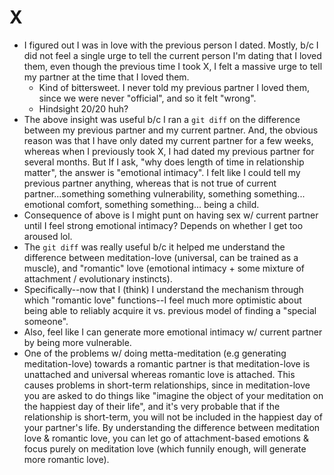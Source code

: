 # X
- I figured out I was in love with the previous person I dated. Mostly, b/c I did not feel a single urge to tell the current person I'm dating that I
loved them, even though the previous time I took X, I felt a massive urge to tell my partner at the time that I loved them.
    - Kind of bittersweet. I never told my previous partner I loved them, since we were never "official", and so it felt "wrong".
    - Hindsight 20/20 huh?
- The above insight was useful b/c I ran a `git diff` on the difference between my previous partner and my current partner. And, the obvious reason was
that I have only dated my current partner for a few weeks, whereas when I previously took X, I had dated my previous partner for several months. But
If I ask, "why does length of time in relationship matter", the answer is "emotional intimacy". I felt like I could tell my previous partner anything,
whereas that is not true of current partner...something something vulnerability, something something... emotional comfort, something something... being
a child.
- Consequence of above is I might punt on having sex w/ current partner until I feel strong emotional intimacy? Depends on whether I get too aroused lol.
- The `git diff` was really useful b/c it helped me understand the difference between meditation-love (universal, can be trained as a muscle), and "romantic" love 
(emotional intimacy + some mixture of attachment / evolutionary instincts).
- Specifically--now that I (think) I understand the mechanism through which "romantic love" functions--I feel much more optimistic about being able to
reliably acquire it vs. previous model of finding a "special someone".
- Also, feel like I can generate more emotional intimacy w/ current partner by being more vulnerable.
- One of the problems w/ doing metta-meditation (e.g generating meditation-love) towards a romantic partner is that meditation-love is unattached and
universal whereas romantic love is attached. This causes problems in short-term relationships, since in meditation-love you are asked to do things like
"imagine the object of your meditation on the happiest day of their life", and it's very probable that if the relationship is short-term, you will not
be included in the happiest day of your partner's life. By understanding the difference between meditation love & romantic love, you can let go of
attachment-based emotions & focus purely on meditation love (which funnily enough, will generate more romantic love).
